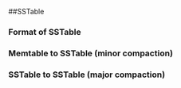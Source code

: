 ##SSTable 

### Format of SSTable 

### Memtable to SSTable (minor compaction)

### SSTable to SSTable (major compaction)
